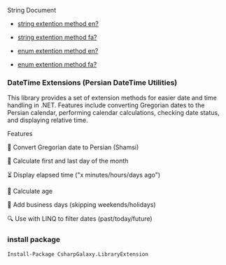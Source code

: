 String Document

- [string extention method en?](https://github.com/CsharpGalexy/ExtentionsTools/blob/main/CsharpGalexy.LibraryExtention/Extentions.Strings/README-en.md)
- [string extention method fa?](https://github.com/CsharpGalexy/ExtentionsTools/blob/main/CsharpGalexy.LibraryExtention/Extentions.Strings/README-fa.md)

- [enum extention method en?](https://github.com/CsharpGalexy/ExtentionsTools/blob/main/CsharpGalexy.LibraryExtention/Extentions.Enums/README-en.md)
- [enum extention method fa?](https://github.com/CsharpGalexy/ExtentionsTools/blob/main/CsharpGalexy.LibraryExtention/Extentions.Enums/README-fa.md)  
### DateTime Extensions (Persian DateTime Utilities)

This library provides a set of extension methods for easier date and time handling in .NET.
Features include converting Gregorian dates to the Persian calendar, performing calendar calculations, checking date status, and displaying relative time.

Features


🔄 Convert Gregorian date to Persian (Shamsi)

📅 Calculate first and last day of the month

⏳ Display elapsed time ("x minutes/hours/days ago")

🎂 Calculate age

🏢 Add business days (skipping weekends/holidays)

🔍 Use with LINQ to filter dates (past/today/future)


### install package

```Install-Package CsharpGalaxy.LibraryExtension ```


